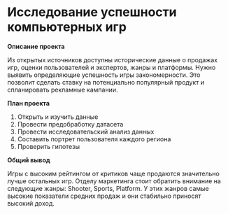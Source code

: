 # Исследование успешности компьютерных игр

**Описание проекта**

Из открытых источников доступны исторические данные о продажах игр, оценки пользователей и экспертов, жанры и платформы. 
Нужно выявить определяющие успешность игры закономерности. Это позволит сделать ставку на потенциально популярный продукт и спланировать рекламные кампании.

**План проекта**

1. Открыть и изучить данные
2. Провести предобработку датасета
3. Провести исследовательский анализ данных
4. Составить портрет пользователя каждого региона
5. Проверить гипотезы

**Общий вывод**

Игры с высоким рейтингом от критиков чаще продаются значительно лучше остальных игр.
Отделу маркетинга стоит обратить внимание на следующие жанры: Shooter, Sports, Platform. 
У этих жанров самые высокие показатели средних продаж и они стабильно приносят высокий доход. 
